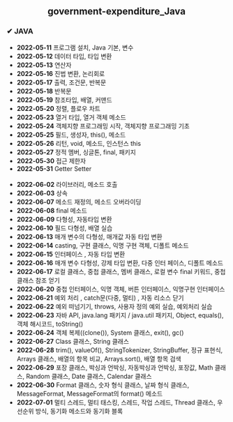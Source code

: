 <!-- government-expenditure -->
<h2><center>government-expenditure_Java</center></h2>

<h3> ✔ JAVA </h3>
<ul>
   <li> <strong>2022-05-11</strong> 프로그램 설치, Java 기본, 변수
   <li> <strong>2022-05-12</strong> 데이터 타입, 타입 변환
   <li> <strong>2022-05-13</strong> 연산자
   <li> <strong>2022-05-16</strong> 진법 변환, 논리회로
   <li> <strong>2022-05-17</strong> 출력, 조건문, 반복문
   <li> <strong>2022-05-18</strong> 반복문
   <li> <strong>2022-05-19</strong> 참조타입, 배열, 커맨드
   <li> <strong>2022-05-20</strong> 정렬, 플로우 차트
   <li> <strong>2022-05-23</strong> 열거 타입, 열거 객체 메소드
   <li> <strong>2022-05-24</strong> 객체지향 프로그래밍 시작, 객체지향 프로그래밍 기초
   <li> <strong>2022-05-25</strong> 필드, 생성자, this(), 메소드
   <li> <strong>2022-05-26</strong> 리턴, void, 메소드, 인스턴스 this
   <li> <strong>2022-05-27</strong> 정적 멤버, 싱글톤, final, 패키지
   <li> <strong>2022-05-30</strong> 접근 제한자
   <li> <strong>2022-05-31</strong> Getter Setter
   <br><br>
   <li> <strong>2022-06-02</strong> 라이브러리, 메소드 호출
   <li> <strong>2022-06-03</strong> 상속
   <li> <strong>2022-06-07</strong> 메소드 재정의, 메소드 오버라이딩
   <li> <strong>2022-06-08</strong> final 메소드
   <li> <strong>2022-06-09</strong> 다형성, 자동타입 변환
   <li> <strong>2022-06-10</strong> 필드 다형성, 배열 실습
   <li> <strong>2022-06-13</strong> 매개 변수의 다형성, 매개값 자동 타입 변환
   <li> <strong>2022-06-14</strong> casting, 구현 클래스, 익명 구현 객체, 디폴트 메소드
   <li> <strong>2022-06-15</strong> 인터페이스 , 자동 타입 변환
   <li> <strong>2022-06-16</strong> 매개 변수 다형성, 강제 타입 변환, 다중 인터 페이스, 디폴트 메소드
   <li> <strong>2022-06-17</strong> 로컬 클래스, 중첩 클래스, 멤버 클래스, 로컬 변수 final 키워드, 중첩 클래스 참조 얻기
   <li> <strong>2022-06-20</strong> 중첩 인터페이스, 익명 객체, 버튼 인터페이스, 익명구현 인터페이스
   <li> <strong>2022-06-21</strong> 예외 처리 , catch문(다중, 멀티) , 자동 리소스 닫기
   <li> <strong>2022-06-22</strong> 예외 떠넘기기, throws, 사용자 정의 예외 실습, 예외처리 실습
   <li> <strong>2022-06-23</strong> 자바 API, java.lang 패키지 / java.util 패키지, Object, equals(), 객체 해시코드, toString()
   <li> <strong>2022-06-24</strong> 객체 복제((clone()), System  클래스, exit(), gc()
   <li> <strong>2022-06-27</strong> Class 클래스, String 클래스
   <li> <strong>2022-06-28</strong> trim(), valueOf(), StringTokenizer, StringBuffer, 정규 표현식, Arrays 클래스, 배열의 항목 비교, Arrays.sort(), 배열 항목 검색
   <li> <strong>2022-06-29</strong> 포장 클래스, 박싱과 언박싱, 자동박싱과 언박싱,  포장값, Math 클래스, Random 클래스, Date 클래스, Calendar 클래스
   <li> <strong>2022-06-30</strong> Format 클래스, 숫자 형식 클래스, 날짜 형식 클래스, MessageFormat, MessageFormat의 format() 메소드 
   <li> <strong>2022-07-01</strong> 멀티 스레드, 멀티 태스킹, 스레드, 작업 스레드, Thread 클래스, 우선순위 방식, 동기화 메소드와 동기화 블록
</ul>
